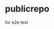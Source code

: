 # publicrepo
for e2e test


























































































































































































































































































































































































































































































































































































































































































































































































































































































































































































































































































































































































































































































































































































































































































































































































































































































































































































































































































































































































































































































































































































































































































































































































































